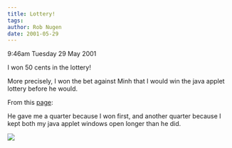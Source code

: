 ```yaml
---
title: Lottery!
tags: 
author: Rob Nugen
date: 2001-05-29
---
```


<p class=date>9:46am Tuesday 29 May 2001</p>

<p>I won 50 cents in the lottery!</p>

<p>More precisely, I won the bet against Minh that I
would win the java applet lottery before he would.</p>

<p>From this <a
href="http://www.cadenhead.org/book/java2411/lottomad.shtml">page</a>:</p>

<p>He gave me a quarter because I won first, and
another quarter because I kept both my java applet
windows open longer than he did.</p>

<p><img src="/images/rob/wL-ROB.gif"/></p>

